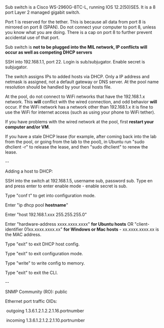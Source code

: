 Sub switch is a Cisco WS-2960G-8TC-L, running IOS 12.2(50)SE5. It is a 8 port Layer 2 managed gigabit switch.

Port 1 is reserved for the tether. This is because all data from port 8 is mirrored on port 8 (SPAN). Do not connect your computer to port 8, unless you know what you are doing. There is a cap on port 8 to further prevent accidental use of that port.

Sub switch is **not to be plugged into the MIL network, IP conflicts will occur as well as competing DHCP servers**

SSH into 192.168.1.1, port 22. Login is sub/subjugator. Enable secret is subjugator.

The switch assigns IPs to added hosts via DHCP. Only a IP address and netmask is assigned, not a default gateway or DNS server. At the pool name resolution should be handled by your local hosts file.

At the pool, do not connect to WiFi networks that have the 192.168.1.x network. This **will** conflict with the wired connection, and odd behavior **will** occur. If the WiFi network has a network other than 192.168.1.x it is fine to use the WiFi for internet access (such as using your phone to WiFi tether).

If you have problems with the wired network at the pool, first **restart your computer and/or VM**.

If you have a stale DHCP lease (for example, after coming back into the lab from the pool, or going from the lab to the pool), in Ubuntu run "sudo dhclient -r" to release the lease, and then "sudo dhclient" to renew the lease.

--

Adding a host to DHCP:

SSH into the switch at 192.168.1.5, username sub, password sub. Type en and press enter to enter enable mode - enable secret is sub.

Type "conf t" to get into configuration mode.

Enter "ip dhcp pool **hostname**"

Enter "host 192.168.1.xxx 255.255.255.0"

Enter "hardware-address xxxx.xxxx.xxxx" **for Ubuntu hosts** OR "client-identifier 01xx.xxxx.xxxx.xx" **for Windows or Mac hosts** - xx.xxxx.xxxx.xx is the MAC address.

Type "exit" to exit DHCP host config.

Type "exit" to exit configuration mode.

Type "write" to write config to memory.

Type "exit" to exit the CLI.

--

SNMP Community (RO): public

Ethernet port traffic OIDs:

&nbsp;outgoing 1.3.6.1.2.1.2.2.1.16.portnumber

&nbsp;incoming 1.3.6.1.2.1.2.2.1.10.portnumber